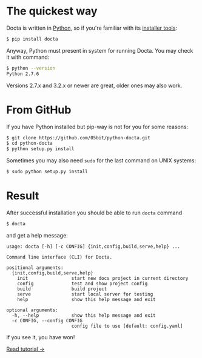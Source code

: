 The quickest way
================

Docta is written in [Python](http://python.org), so if you're familiar with its [installer tools](http://pip.readthedocs.org/en/latest/installing.html):

```bash
$ pip install docta
```

Anyway, Python must present in system for running Docta. You may check it with command:

```bash
$ python --version
Python 2.7.6
```

Versions 2.7.x and 3.2.x or newer are great, older ones may also work.

From GitHub
===========

If you have Python installed but pip-way is not for you for some reasons:

```bash
$ git clone https://github.com/05bit/python-docta.git
$ cd python-docta
$ python setup.py install
```

Sometimes you may also need `sudo` for the last command on UNIX systems:

```bash
$ sudo python setup.py install
```

Result
======

After successful installation you should be able to run `docta` command

```bash
$ docta
```

and get a help message:

```text
usage: docta [-h] [-c CONFIG] {init,config,build,serve,help} ...

Command line interface (CLI) for Docta.

positional arguments:
  {init,config,build,serve,help}
    init                start new docs project in current directory
    config              test and show project config
    build               build project
    serve               start local server for testing
    help                show this help message and exit

optional arguments:
  -h, --help            show this help message and exit
  -c CONFIG, --config CONFIG
                        config file to use [default: config.yaml]
```

If you see it, you have won!

[Read tutorial &rarr;](../tutorial/)
